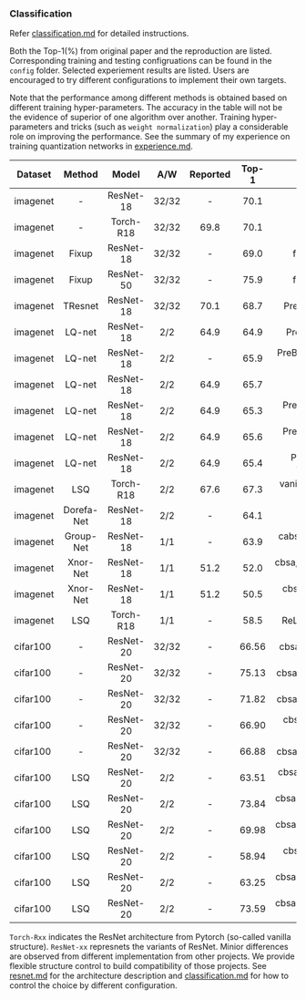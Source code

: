 
### Classification

Refer [classification.md](./doc/classification.md) for detailed instructions.

Both the Top-1(\%) from original paper and the reproduction are listed. Corresponding training and testing configruations can be found in the `config` folder. Selected experiement results are listed. Users are encouraged to try different configurations to implement their own targets.

Note that the performance among different methods is obtained based on different training hyper-parameters. The accuracy in the table will not be the evidence of superior of one algorithm over another. Training hyper-parameters and tricks (such as `weight normalization`) play a considerable role on improving the performance. See the summary of my experience on training quantization networks in [experience.md](./doc/experience.md).


Dataset | Method | Model | A/W | Reported | Top-1  | Comment 
--- |:---:|:---:|:---:|:---:|:---:|:---:
imagenet | - | ResNet-18 | 32/32 | - | 70.1 | PreBN,bacs 
imagenet | - | Torch-R18 | 32/32 | 69.8 | 70.1 | Pytorch-official
imagenet | Fixup | ResNet-18 | 32/32 | - | 69.0 | fixup,cbsa,mixup=0.7
imagenet | Fixup | ResNet-50 | 32/32 | - | 75.9 | fixup,cbsa,mixup=0.7
imagenet | TResnet | ResNet-18 | 32/32 | 70.1 | 68.7 | PreBN,bacs,TResNetStem
imagenet | LQ-net | ResNet-18 | 2/2 | 64.9 | 64.9 | PreBN,bacs, ep120 (old)
imagenet | LQ-net | ResNet-18 | 2/2 | - | 65.9 | PreBN,bacs,fm_qg=8, ep120 (old)
imagenet | LQ-net | ResNet-18 | 2/2 | 64.9 | 65.7 | PreBN,bacs, ep120
imagenet | LQ-net | ResNet-18 | 2/2 | 64.9 | 65.3 | PreBN,bacs,wt_mean-var, ep40
imagenet | LQ-net | ResNet-18 | 2/2 | 64.9 | 65.6 | PreBN,bacs,wt_mean-var, ep120
imagenet | LQ-net | ResNet-18 | 2/2 | 64.9 | 65.4 | PreBN,bacs,wt_mean-var,wt_gq=1, ep120
imagenet | LSQ | Torch-R18 | 2/2 | 67.6 | 67.3 | vanilla resnet(paper use pre act)
imagenet | Dorefa-Net | ResNet-18 | 2/2 | - | 64.1 | PreBN,bacs
imagenet | Group-Net | ResNet-18 | 1/1 | - | 63.9 | cabs,bireal,base=5,without-softgate
imagenet | Xnor-Net | ResNet-18 | 1/1 | 51.2 | 52.0 | cbsa,fm_triangle,wt_pass,No-ReLU
imagenet | Xnor-Net | ResNet-18 | 1/1 | 51.2 | 50.5 | cbsa,fm_STE,wt_pass,No-ReLU
imagenet | LSQ | Torch-R18 | 1/1 | - | 58.5 | ReLU,wt-var-mean,wtg=1
cifar100 |  - | ResNet-20 | 32/32 | - | 66.56 | cbsa, efficientquant, order c
cifar100 |  - | ResNet-20 | 32/32 | - | 75.13 | cbsa, efficientquant, order cb
cifar100 |  - | ResNet-20 | 32/32 | - | 71.82 | cbsa, efficientquant, order ca
cifar100 |  - | ResNet-20 | 32/32 | - | 66.90 | cbsa, efficientquant, order cba
cifar100 |  - | ResNet-20 | 32/32 | - | 66.88 | cbsa, efficientquant, baseline
cifar100 |  LSQ | ResNet-20 | 2/2 | - | 63.51 | cbsa, efficientquant, order c, real shortcut
cifar100 |  LSQ | ResNet-20 | 2/2 | - | 73.84 | cbsa, efficientquant, order cb, real shortcut
cifar100 |  LSQ | ResNet-20 | 2/2 | - | 69.98 | cbsa, efficientquant, order ca, real shortcut
cifar100 |  LSQ | ResNet-20 | 2/2 | - | 58.94 | cbsa, efficientquant, order cba, real shortcut
cifar100 |  LSQ | ResNet-20 | 2/2 | - | 63.25 | cbsa, efficientquant, baseline, real shortcut
cifar100 |  LSQ | ResNet-20 | 2/2 | - | 73.59 | cbsa, efficientquant, order cb, 2bit shortcut

`Torch-Rxx` indicates the ResNet architecture from Pytorch (so-called vanilla structure). `ResNet-xx` represnets the variants of ResNet. Minior differences are observed from different implementation from other projects. We provide flexible structure control to build compatibility of those projects. See [resnet.md](./doc/resnet.md) for the architecture description and [classification.md](./doc/classification.md) for how to control the choice by different configuration.
